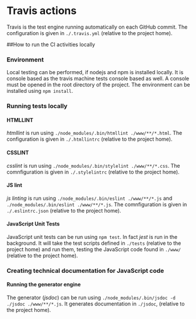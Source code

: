 # Travis actions
Travis is the test engine running automatically on each GitHub commit.
The configuration is given in `./.travis.yml` (relative to the project home).

##How to run the CI activities locally

### Environment
Local testing can be performed, if nodejs and npm is installed locally.
It is console based as the travis machine tests console based as well.
A console must be opened in the root directory of the project.
The environment can be installed using `npm install`.

### Running tests locally

#### HTMLLINT
*htmllint* is run using `./node_modules/.bin/htmllint ./www/**/*.html`.
The configuration is given in `./.htmllintrc` (relative to the project home).

#### CSSLINT
*csslint* is run using `./node_modules/.bin/stylelint ./www/**/*.css`.
The comnfiguration is given in `./.stylelintrc`  (relative to the project home).

#### JS lint
*js linting* is run using `./node_modules/.bin/eslint ./www/**/*.js` and `./node_modules/.bin/eslint ./www/**/*.js`.
The comnfiguration is given in `./.eslintrc.json`  (relative to the project home).

#### JavaScript Unit Tests
JavaScript unit tests can be run using `npm test`.
In fact *jest* is run in the background.
It will take the test scripts defined in `./tests` (relative to the project home) and run them, testing the JavaScript code found in `./www/` (relative to the project home).

### Creating technical documentation for JavaScript code

#### Running the generator engine
The generator (*jsdoc*) can be run using `./node_modules/.bin/jsdoc -d ./jsdoc ./www/**/*.js`.
It generates documentation in `./jsdoc`, (relative to the project home).

